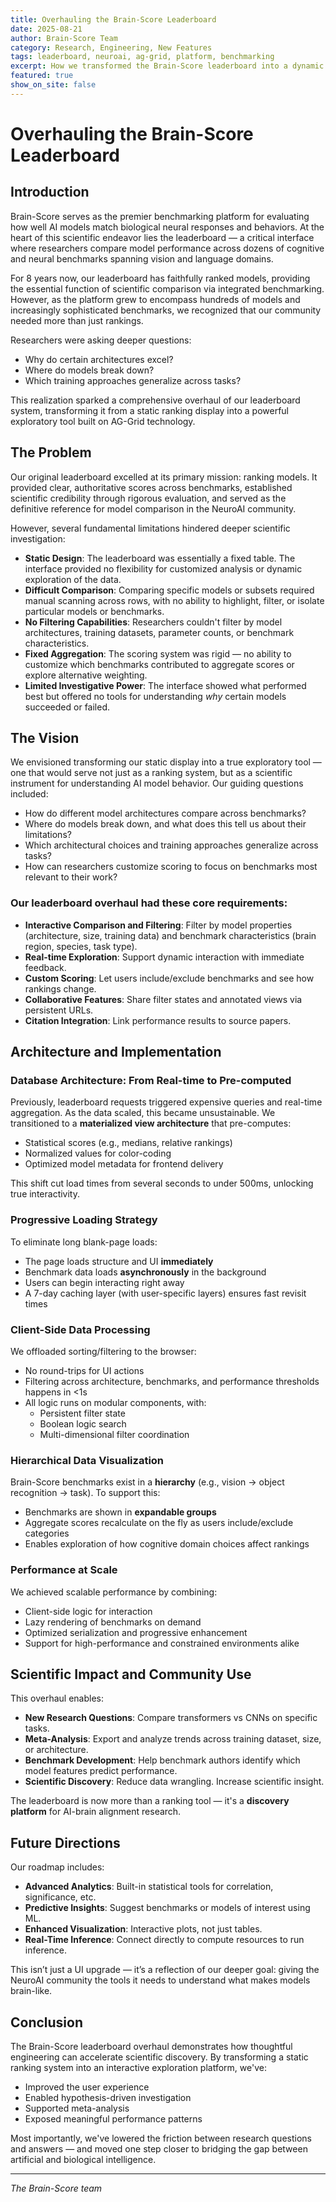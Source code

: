 ```yaml
---
title: Overhauling the Brain-Score Leaderboard
date: 2025-08-21
author: Brain-Score Team
category: Research, Engineering, New Features
tags: leaderboard, neuroai, ag-grid, platform, benchmarking
excerpt: How we transformed the Brain-Score leaderboard into a dynamic scientific exploration tool for understanding AI and brain alignment.
featured: true
show_on_site: false
---
```


# Overhauling the Brain-Score Leaderboard

## Introduction

Brain-Score serves as the premier benchmarking platform for evaluating how well AI models match biological neural responses and behaviors. At the heart of this scientific endeavor lies the leaderboard — a critical interface where researchers compare model performance across dozens of cognitive and neural benchmarks spanning vision and language domains.

For 8 years now, our leaderboard has faithfully ranked models, providing the essential function of scientific comparison via integrated benchmarking. However, as the platform grew to encompass hundreds of models and increasingly sophisticated benchmarks, we recognized that our community needed more than just rankings.

Researchers were asking deeper questions:

- Why do certain architectures excel?
- Where do models break down?
- Which training approaches generalize across tasks?

This realization sparked a comprehensive overhaul of our leaderboard system, transforming it from a static ranking display into a powerful exploratory tool built on AG-Grid technology.

## The Problem

Our original leaderboard excelled at its primary mission: ranking models. It provided clear, authoritative scores across benchmarks, established scientific credibility through rigorous evaluation, and served as the definitive reference for model comparison in the NeuroAI community.

However, several fundamental limitations hindered deeper scientific investigation:

- **Static Design**: The leaderboard was essentially a fixed table. The interface provided no flexibility for customized analysis or dynamic exploration of the data.
- **Difficult Comparison**: Comparing specific models or subsets required manual scanning across rows, with no ability to highlight, filter, or isolate particular models or benchmarks.
- **No Filtering Capabilities**: Researchers couldn't filter by model architectures, training datasets, parameter counts, or benchmark characteristics.
- **Fixed Aggregation**: The scoring system was rigid — no ability to customize which benchmarks contributed to aggregate scores or explore alternative weighting.
- **Limited Investigative Power**: The interface showed what performed best but offered no tools for understanding *why* certain models succeeded or failed.

## The Vision

We envisioned transforming our static display into a true exploratory tool — one that would serve not just as a ranking system, but as a scientific instrument for understanding AI model behavior. Our guiding questions included:

- How do different model architectures compare across benchmarks?
- Where do models break down, and what does this tell us about their limitations?
- Which architectural choices and training approaches generalize across tasks?
- How can researchers customize scoring to focus on benchmarks most relevant to their work?

### Our leaderboard overhaul had these core requirements:

- **Interactive Comparison and Filtering**: Filter by model properties (architecture, size, training data) and benchmark characteristics (brain region, species, task type).
- **Real-time Exploration**: Support dynamic interaction with immediate feedback.
- **Custom Scoring**: Let users include/exclude benchmarks and see how rankings change.
- **Collaborative Features**: Share filter states and annotated views via persistent URLs.
- **Citation Integration**: Link performance results to source papers.

## Architecture and Implementation

### Database Architecture: From Real-time to Pre-computed

Previously, leaderboard requests triggered expensive queries and real-time aggregation. As the data scaled, this became unsustainable. We transitioned to a **materialized view architecture** that pre-computes:

- Statistical scores (e.g., medians, relative rankings)
- Normalized values for color-coding
- Optimized model metadata for frontend delivery

This shift cut load times from several seconds to under 500ms, unlocking true interactivity.

### Progressive Loading Strategy

To eliminate long blank-page loads:

- The page loads structure and UI **immediately**
- Benchmark data loads **asynchronously** in the background
- Users can begin interacting right away
- A 7-day caching layer (with user-specific layers) ensures fast revisit times


### Client-Side Data Processing

We offloaded sorting/filtering to the browser:

- No round-trips for UI actions
- Filtering across architecture, benchmarks, and performance thresholds happens in <1s
- All logic runs on modular components, with:
  - Persistent filter state
  - Boolean logic search
  - Multi-dimensional filter coordination

### Hierarchical Data Visualization

Brain-Score benchmarks exist in a **hierarchy** (e.g., vision → object recognition → task). To support this:

- Benchmarks are shown in **expandable groups**
- Aggregate scores recalculate on the fly as users include/exclude categories
- Enables exploration of how cognitive domain choices affect rankings

### Performance at Scale

We achieved scalable performance by combining:

- Client-side logic for interaction
- Lazy rendering of benchmarks on demand
- Optimized serialization and progressive enhancement
- Support for high-performance and constrained environments alike

## Scientific Impact and Community Use


This overhaul enables:

- **New Research Questions**: Compare transformers vs CNNs on specific tasks.
- **Meta-Analysis**: Export and analyze trends across training dataset, size, or architecture.
- **Benchmark Development**: Help benchmark authors identify which model features predict performance.
- **Scientific Discovery**: Reduce data wrangling. Increase scientific insight.

The leaderboard is now more than a ranking tool — it's a **discovery platform** for AI-brain alignment research.

## Future Directions


Our roadmap includes:

- **Advanced Analytics**: Built-in statistical tools for correlation, significance, etc.
- **Predictive Insights**: Suggest benchmarks or models of interest using ML.
- **Enhanced Visualization**: Interactive plots, not just tables.
- **Real-Time Inference**: Connect directly to compute resources to run inference.

This isn’t just a UI upgrade — it’s a reflection of our deeper goal: giving the NeuroAI community the tools it needs to understand what makes models brain-like.

## Conclusion

The Brain-Score leaderboard overhaul demonstrates how thoughtful engineering can accelerate scientific discovery. By transforming a static ranking system into an interactive exploration platform, we've:

- Improved the user experience
- Enabled hypothesis-driven investigation
- Supported meta-analysis
- Exposed meaningful performance patterns

Most importantly, we've lowered the friction between research questions and answers — and moved one step closer to bridging the gap between artificial and biological intelligence.

---

*The Brain-Score team*